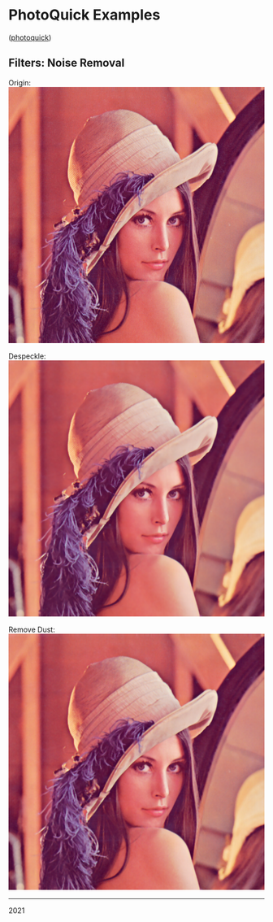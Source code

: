 # PhotoQuick Examples

([photoquick](https://github.com/ImageProcessing-ElectronicPublications/photoquick))

## Filters: Noise Removal

Origin:  
![orig](../../../orig/lena.png)

Despeckle:  
![despeckle](./lena.despeckle.png)

Remove Dust:  
![redust](./lena.redust.png)

----

2021
